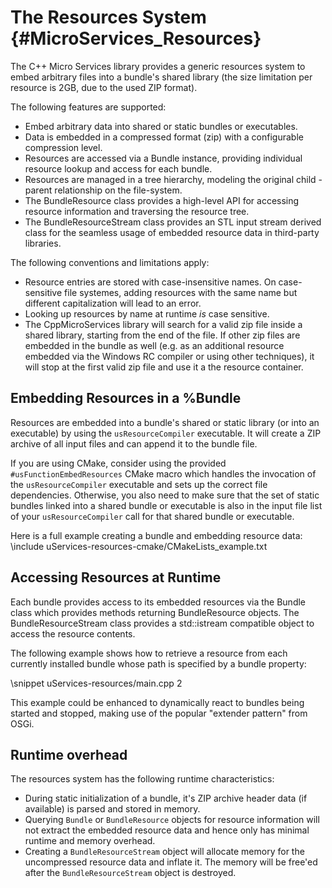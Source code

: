 The Resources System    {#MicroServices_Resources}
====================

The C++ Micro Services library provides a generic resources system to embed arbitrary files into a
bundle's shared library (the size limitation per resource is 2GB, due to the used ZIP format).

The following features are supported:

 * Embed arbitrary data into shared or static bundles or executables.
 * Data is embedded in a compressed format (zip) with a configurable compression level.
 * Resources are accessed via a Bundle instance, providing individual resource lookup and access
   for each bundle.
 * Resources are managed in a tree hierarchy, modeling the original child - parent relationship
   on the file-system.
 * The BundleResource class provides a high-level API for accessing resource information and
   traversing the resource tree.
 * The BundleResourceStream class provides an STL input stream derived class for the seamless usage
   of embedded resource data in third-party libraries.

The following conventions and limitations apply:

 * Resource entries are stored with case-insensitive names. On case-sensitive file systemes,
   adding resources with the same name but different capitalization will lead to an error.
 * Looking up resources by name at runtime *is* case sensitive.
 * The CppMicroServices library will search for a valid zip file inside a shared library,
   starting from the end of the file. If other zip files are embedded in the bundle as
   well (e.g. as an additional resource embedded via the Windows RC compiler or using
   other techniques), it will stop at the first valid zip file and use it a the resource
   container.

Embedding Resources in a %Bundle
--------------------------------

Resources are embedded into a bundle's shared or static library (or into an executable)
by using the `usResourceCompiler` executable. It will create a ZIP archive of all input
files and can append it to the bundle file.

If you are using CMake, consider using the provided `#usFunctionEmbedResources` CMake macro which
handles the invocation of the `usResourceCompiler` executable and sets up the correct file
dependencies. Otherwise, you also need to make sure that the set of static bundles linked
into a shared bundle or executable is also in the input file list of your `usResourceCompiler`
call for that shared bundle or executable.

Here is a full example creating a bundle and embedding resource data:
\include uServices-resources-cmake/CMakeLists_example.txt

Accessing Resources at Runtime
------------------------------

Each bundle provides access to its embedded resources via the Bundle class which provides methods
returning BundleResource objects. The BundleResourceStream class provides a std::istream compatible
object to access the resource contents.

The following example shows how to retrieve a resource from each currently installed bundle whose path
is specified by a bundle property:

\snippet uServices-resources/main.cpp 2

This example could be enhanced to dynamically react to bundles being started and stopped, making use
of the popular "extender pattern" from OSGi.

Runtime overhead
----------------

The resources system has the following runtime characteristics:

 * During static initialization of a bundle, it's ZIP archive header data (if available)
   is parsed and stored in memory.
 * Querying `Bundle` or `BundleResource` objects for resource information will not
   extract the embedded resource data and hence only has minimal runtime and memory
   overhead.
 * Creating a `BundleResourceStream` object will allocate memory for the uncompressed
   resource data and inflate it. The memory will be free'ed after the `BundleResourceStream`
   object is destroyed.

